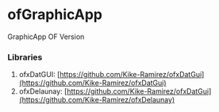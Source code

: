 # ofGraphicApp
GraphicApp OF Version

### Libraries
1. ofxDatGUI: [https://github.com/Kike-Ramirez/ofxDatGui](https://github.com/Kike-Ramirez/ofxDatGui)
2. ofxDelaunay: [https://github.com/Kike-Ramirez/ofxDatGui](https://github.com/Kike-Ramirez/ofxDelaunay)
